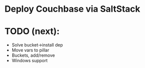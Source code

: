 # Deploy Couchbase via SaltStack
# TODO (next):
* Solve bucket->install dep
* Move vars to pillar
* Buckets, add/remove
* Windows support
